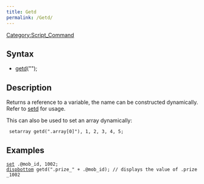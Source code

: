 ```yaml
---
title: Getd
permalink: /Getd/
---
```


[Category:Script_Command](/Category:Script_Command "wikilink")

Syntax
------

-   [getd](/getd "wikilink")("<variable name>");

Description
-----------

Returns a reference to a variable, the name can be constructed dynamically. Refer to [setd](/setd "wikilink") for usage.

This can also be used to set an array dynamically:

` setarray getd(".array[0]"), 1, 2, 3, 4, 5;`

Examples
--------

[`set`](/set "wikilink")` .@mob_id, 1002;`
[`dispbottom`](/dispbottom "wikilink")` getd(".prize_" + .@mob_id); // displays the value of .prize_1002`